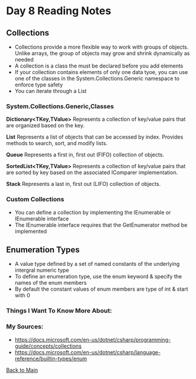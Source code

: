 # Day 8 Reading Notes
## Collections
- Collections provide a more flexible way to work with groups of objects. Unlike arrays, the group of objects may grow and shrink dynamically as needed
- A collection is a class the must be declared before you add elements
- If your collection contains elements of only one data tyoe, you can use one of the classes in the System.Collections.Generic namespace to enforce type safety
- You can iterate through a List

### System.Collections.Generic,Classes

**Dictionary<TKey,TValue>**	Represents a collection of key/value pairs that are organized based on the key.

**List<T>**	Represents a list of objects that can be accessed by index. Provides methods to search, sort, and modify lists.
  
**Queue<T>**	Represents a first in, first out (FIFO) collection of objects.
  
**SortedList<TKey,TValue>**	Represents a collection of key/value pairs that are sorted by key based on the associated IComparer<T> implementation.
  
**Stack<T>**	Represents a last in, first out (LIFO) collection of objects.
  
### Custom Collections
- You can define a collection by implementing the IEnumerable<T> or IEnumerable interface
- The IEnumerable interface requires that the GetEnumerator method be implemented
  
## Enumeration Types
- A value type defined by a set of named constants of the underlying intergral numeric type
- To define an enumeration type, use the enum keyword & specify the names of the enum members
- By default the constant values of enum members are type of int & start with 0
  
### Things I Want To Know More About:


### My Sources:
- https://docs.microsoft.com/en-us/dotnet/csharp/programming-guide/concepts/collections
- https://docs.microsoft.com/en-us/dotnet/csharp/language-reference/builtin-types/enum

[Back to Main](README.md)
